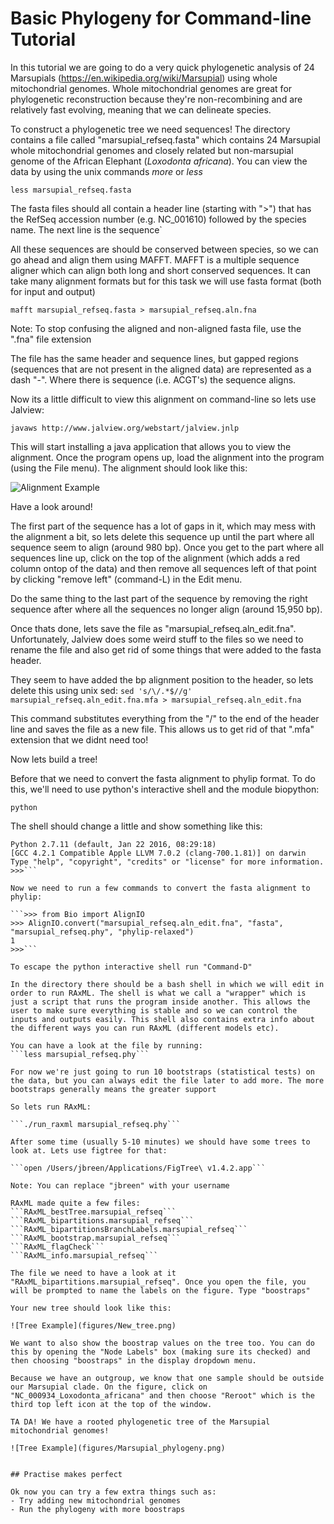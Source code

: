 # Basic Phylogeny for Command-line Tutorial

In this tutorial we are going to do a very quick phylogenetic analysis of 24 Marsupials (https://en.wikipedia.org/wiki/Marsupial) using whole mitochondrial genomes. Whole mitochondrial genomes are great for phylogenetic reconstruction because they're non-recombining and are relatively fast evolving, meaning that we can delineate species. 

To construct a phylogenetic tree we need sequences! The directory contains a file called "marsupial_refseq.fasta" which contains 24 Marsupial whole mitochondrial genomes and closely related but non-marsupial genome of the African Elephant (*Loxodonta africana*). You can view the data by using the unix commands *more* or *less*

```less marsupial_refseq.fasta```

The fasta files should all contain a header line (starting with ">") that has the RefSeq accession number (e.g. NC_001610) followed by the species name. The next line is the sequence`

All these sequences are should be conserved between species, so we can go ahead and align them using MAFFT. MAFFT is a multiple sequence aligner which can align both long and short conserved sequences. It can take many alignment formats but for this task we will use fasta format (both for input and output)

```mafft marsupial_refseq.fasta > marsupial_refseq.aln.fna```

Note: To stop confusing the aligned and non-aligned fasta file, use the ".fna" file extension

The file has the same header and sequence lines, but gapped regions (sequences that are not present in the aligned data) are represented as a dash "-". Where there is sequence (i.e. ACGT's) the sequence aligns.

Now its a little difficult to view this alignment on command-line so lets use Jalview:

```javaws http://www.jalview.org/webstart/jalview.jnlp```

This will start installing a java application that allows you to view the alignment. Once the program opens up, load the alignment into the program (using the File menu). The alignment should look like this:

![Alignment Example](figures/Alignment_Fig.png)

Have a look around!

The first part of the sequence has a lot of gaps in it, which may mess with the alignment a bit, so lets delete this sequence up until the part where all sequence seem to align (around 980 bp). Once you get to the part where all sequences line up, click on the top of the alignment (which adds a red column ontop of the data) and then remove all sequences left of that point by clicking "remove left" (command-L) in the Edit menu. 

Do the same thing to the last part of the sequence by removing the right sequence after where all the sequences no longer align (around 15,950 bp). 

Once thats done, lets save the file as "marsupial\_refseq.aln_edit.fna". Unfortunately, Jalview does some weird stuff to the files so we need to rename the file and also get rid of some things that were added to the fasta header.

They seem to have added the bp alignment position to the header, so lets delete this using unix sed:
```sed 's/\/.*$//g' marsupial_refseq.aln_edit.fna.mfa > marsupial_refseq.aln_edit.fna```

This command substitutes everything from the "/" to the end of the header line and saves the file as a new file. This allows us to get rid of that ".mfa" extension that we didnt need too!

Now lets build a tree!

Before that we need to convert the fasta alignment to phylip format. To do this, we'll need to use python's interactive shell and the module biopython:

```python```

The shell should change a little and show something like this:
```LC02K51MKFFT1:201502_basicPhylogenetics jbreen$ python
Python 2.7.11 (default, Jan 22 2016, 08:29:18)
[GCC 4.2.1 Compatible Apple LLVM 7.0.2 (clang-700.1.81)] on darwin
Type "help", "copyright", "credits" or "license" for more information.
>>>```

Now we need to run a few commands to convert the fasta alignment to phylip:

```>>> from Bio import AlignIO
>>> AlignIO.convert("marsupial_refseq.aln_edit.fna", "fasta", "marsupial_refseq.phy", "phylip-relaxed")
1
>>>```

To escape the python interactive shell run "Command-D"

In the directory there should be a bash shell in which we will edit in order to run RAxML. The shell is what we call a "wrapper" which is just a script that runs the program inside another. This allows the user to make sure everything is stable and so we can control the inputs and outputs easily. This shell also contains extra info about the different ways you can run RAxML (different models etc). 

You can have a look at the file by running:
```less marsupial_refseq.phy```

For now we're just going to run 10 bootstraps (statistical tests) on the data, but you can always edit the file later to add more. The more bootstraps generally means the greater support

So lets run RAxML:

```./run_raxml marsupial_refseq.phy```

After some time (usually 5-10 minutes) we should have some trees to look at. Lets use figtree for that:

```open /Users/jbreen/Applications/FigTree\ v1.4.2.app```

Note: You can replace "jbreen" with your username

RAxML made quite a few files:
```RAxML_bestTree.marsupial_refseq```
```RAxML_bipartitions.marsupial_refseq```
```RAxML_bipartitionsBranchLabels.marsupial_refseq```
```RAxML_bootstrap.marsupial_refseq```
```RAxML_flagCheck```
```RAxML_info.marsupial_refseq```

The file we need to have a look at it "RAxML_bipartitions.marsupial_refseq". Once you open the file, you will be prompted to name the labels on the figure. Type "boostraps"

Your new tree should look like this:

![Tree Example](figures/New_tree.png)

We want to also show the boostrap values on the tree too. You can do this by opening the "Node Labels" box (making sure its checked) and then choosing "boostraps" in the display dropdown menu.

Because we have an outgroup, we know that one sample should be outside our Marsupial clade. On the figure, click on "NC_000934_Loxodonta_africana" and then choose "Reroot" which is the third top left icon at the top of the window. 

TA DA! We have a rooted phylogenetic tree of the Marsupial mitochondrial genomes!

![Tree Example](figures/Marsupial_phylogeny.png)


## Practise makes perfect

Ok now you can try a few extra things such as:
- Try adding new mitochondrial genomes 
- Run the phylogeny with more boostraps
